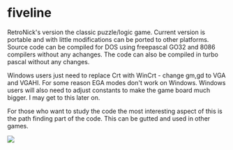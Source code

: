 # fiveline
RetroNick's version the classic puzzle/logic game. Current version is portable and with little modifications can be ported to other platforms. Source code can be compiled for DOS using freepascal GO32 and 8086 compilers without any achanges. The code can also be compiled in turbo pascal without any changes.

Windows users just need to replace Crt with WinCrt - change gm,gd to VGA and VGAHI. For some reason EGA modes don't work on Windows. Windows users will also need to adjust constants to make the game board much bigger. I may get to this later on.

For those who want to study the code the most interesting aspect of this is the path finding part of the code. This can be gutted and used in other games.


![](https://github.com/retronick2020/fiveline/wiki/images/fiveline.png)
